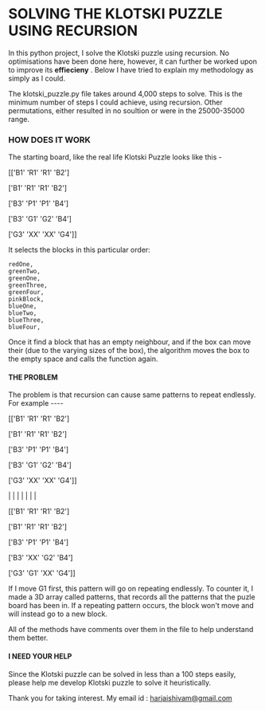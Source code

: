 # SOLVING THE KLOTSKI PUZZLE USING RECURSION

In this python project, I solve the Klotski puzzle using recursion. No optimisations have been done here, however, it can further be worked upon to improve its **effiecieny** . Below I have tried to explain my methodology as simply as I could.

The klotski_puzzle.py file takes around 4,000 steps to solve. This is the minimum number of steps I could achieve, using recursion. Other permutations, either resulted in no soultion or were in the 25000-35000 range.

### HOW DOES IT WORK

The starting board, like the real life Klotski Puzzle looks like this - 

[['B1' 'R1' 'R1' 'B2']

 ['B1' 'R1' 'R1' 'B2']
 
 ['B3' 'P1' 'P1' 'B4']
 
 ['B3' 'G1' 'G2' 'B4']
 
 ['G3' 'XX' 'XX' 'G4']] 

It selects the blocks in this particular order: 

    redOne,
    greenTwo,
    greenOne,
    greenThree,
    greenFour,
    pinkBlock,
    blueOne,
    blueTwo,
    blueThree,
    blueFour,
    
Once it find a block that has an empty neighbour, and if the box can move their (due to the varying sizes of the box), the algorithm moves the box to the empty space and calls the function again. 

#### THE PROBLEM

The problem is that recursion can cause same patterns to repeat endlessly. For example ---- 

[['B1' 'R1' 'R1' 'B2']

 ['B1' 'R1' 'R1' 'B2']
 
 ['B3' 'P1' 'P1' 'B4']
 
 ['B3' 'G1' 'G2' 'B4']
 
 ['G3' 'XX' 'XX' 'G4']] 


|
|
|
|
|
|
|


[['B1' 'R1' 'R1' 'B2']

 ['B1' 'R1' 'R1' 'B2']
 
 ['B3' 'P1' 'P1' 'B4']
 
 ['B3' 'XX' 'G2' 'B4']
 
 ['G3' 'G1' 'XX' 'G4']] 
 
 
 If I move G1 first, this pattern will go on repeating endlessly. To counter it, I made a 3D array called patterns, that records all the patterns that the puzle board has been in. If a repeating pattern occurs, the block won't move and will instead go to a new block.
 
 All of the methods have comments over them in the file to help understand them better.
 
 #### I NEED YOUR HELP
 
 Since the Klotski puzzle can be solved in less than a 100 steps easily, please help me develop Klotski puzzle to solve it heuristically.
 
 Thank you for taking interest. My email id : harjaishivam@gmail.com
 
 
 
 
 

